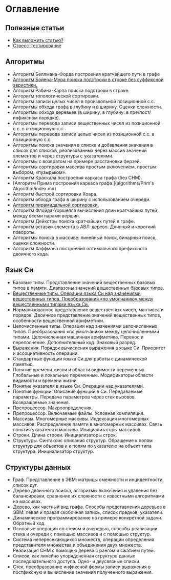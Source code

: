 # Оглавление

## Полезные статьи
- [Как выложить статью?](/usefull-notes/tutor/index.md)
- [Стресс-тестирование](/usefull-notes/stress-tests/index.md)

## Алгоритмы
- Алгоритм Беллмана-Форда построения кратчайшего пути в графе
- [Алгоритм Бойера-Мура поиска подстроки в строке без суффиксной эвристики.](/algorithms/BoyerMoore/index.md)
- Алгоритм Рабина-Карпа поиска подстроки в строке.
- Алгоритм топологической сортировки.
- Алгоритм записи целых чисел в произвольной позиционной с.с.
- Алгоритмы обхода графа в глубину и в ширину. Оценки сложности.
- Алгоритмы обхода деревьев (в ширину, в глубину: в пре/пост/инфиксном порядке).
- Алгоритмы перевода записи вещественных чисел из позиционной с.с. в позиционную с.с.
- Алгоритмы перевода записи целых чисел из позиционной с.с. в позиционную с.с.
- Алгоритмы поиска значения в списке и добавления значения в список для списков, реализованных через массив значений элементов и через структуры с указателями.
- Алгоритмы с возвратом на примере расстановки ферзей.
- Алгоритмы сортировки массива простым включением, простым выбором, «пузырьком».
- Алгоритм Краскала построения каркаса графа (без СНМ).
- [Алгоритм Прима построения каркаса графа.](algorithms/Prim's Algorithm/index.md)
- Алгоритм быстрой сортировки Хоара.
- Алгоритм обхода графа в ширину с использованием очереди.
- [Алгоритм пирамидальной сортировки.](/algorithms/HeapSort/index.md)
- Алгоритм Флойда-Уоршелла вычисления длин кратчайших путей между всеми парами вершин.
- Алгоритм Дейкстры поиска кратчайших путей в графе.
- Алгоритм вставки элемента в АВЛ-дерево. Длинный и короткий повороты.
- Алгоритмы поиска в массиве: линейный поиск, бинарный поиск, оценки сложности.
- Алгоритм Хаффмана построения оптимального префиксного двоичного кода.


## Язык Си
- Базовые типы. Представление значений вещественных базовых типов в памяти. Диапазоны значений вещественных базовых типов.
- [Вещественные типы. Операции языка Си над значениями вещественных типов. Преобразования «по умолчанию» между вещественными типами языка Си.](/c-language/float_types/index.md)
- Нормализованное представление вещественных чисел, мантисса и порядок. Двоичное представление значений вещественных типов, особенности вещественной арифметики.
- Целочисленные типы. Операции над значениями целочисленных типов. Преобразования «по умолчанию» между целочисленными типами. Целочисленная машинная арифметика. Перенос и переполнение. Дополнительный код. Знаковый разряд.
- Выражения. Порядок вычисления выражения в языке Си. Приоритет и ассоциативность операции.
- Стандартные функции языка Си для работы с динамической памятью.
- Понятие времени жизни и области видимости переменных. Глобальные и локальные переменные. Модификаторы области видимости и времени жизни
- Понятие указателя в языке Си. Операции над указателями.
- Понятие функции. Описание функций в Си. Передаваемые параметры. Передача параметров через стек вызовов. Возвращаемые значения.
- Препроцессор. Макроопределения.
- Препроцессор. Включаемые файлы. Условная компиляция.
- Массивы. Многомерные массивы. Индексация многомерных массивов. Распределение памяти в многомерных массивах. Связь понятия указателя и массива. Инициализаторы массивов.
- Строки. Длина строки. Инициализаторы строк.
- Структуры. Синтаксис описания структур. Обращение к полям структур для объектов и к полям по указателю на объект типа структура. Инициализатор структур.

## Структуры данных
- Граф. Представление в ЭВМ: матрицы  смежности и инцидентности, список дуг.
- Дерево двоичного поиска, алгоритмы включения и удаления без балансировки, сравнение их сложности с известными алгоритмами на массивах.
- Дерево, как частный вид графа. Способы представления деревьев в ЭВМ: левая и правая скобочная запись, список предков, указатели.
- Динамическое программирование на примере конкретной задачи. Обратный ход.
- Основные операции со стеком и очередью, способы реализации стека и очереди с помощью массивов и с помощью структур.
- Система непересекающихся множеств, операции определения представителя множества и объединения двух множеств. Реализация СНМ с помощью дерева с рангом и сжатием путей.
- Список, как линейно упорядоченная структура данных последовательного доступа. Одно- и двусвязные списки.
- Стек, преобразование инфиксной формы записи выражения в постфиксную и вычисление значения полученного выражения.
